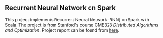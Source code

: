 ## Recurrent Neural Network on Spark
This project implements Recurrent Neural Network (RNN) on Spark with Scala. The project is from Stanford's course CME323 *Distributed Algorithms and Optimization*. Project report can be found from [here](http://stanford.edu/~rezab/dao/projects_reports/narayan_lee.pdf).